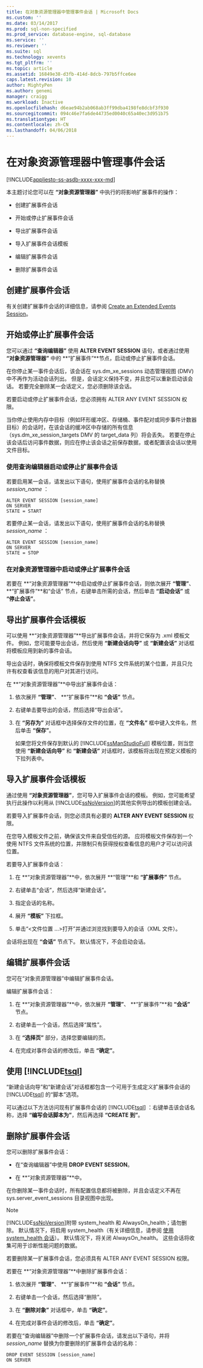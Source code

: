 ```yaml
---
title: 在对象资源管理器中管理事件会话 | Microsoft Docs
ms.custom: ''
ms.date: 03/14/2017
ms.prod: sql-non-specified
ms.prod_service: database-engine, sql-database
ms.service: ''
ms.reviewer: ''
ms.suite: sql
ms.technology: xevents
ms.tgt_pltfrm: ''
ms.topic: article
ms.assetid: 16849e38-d3fb-414d-8dcb-797b5ffce6ee
caps.latest.revision: 10
author: MightyPen
ms.author: genemi
manager: craigg
ms.workload: Inactive
ms.openlocfilehash: d6eae94b2ab068ab3ff99dba4198fe8dcbf3f930
ms.sourcegitcommit: 094c46e7fa6de44735ed0040c65a40ec3d951b75
ms.translationtype: HT
ms.contentlocale: zh-CN
ms.lasthandoff: 04/06/2018
---
```

# <a name="manage-event-sessions-in-the-object-explorer"></a>在对象资源管理器中管理事件会话
[!INCLUDE[appliesto-ss-asdb-xxxx-xxx-md](../../includes/appliesto-ss-asdb-xxxx-xxx-md.md)]

  本主题讨论您可以在 **“对象资源管理器”** 中执行的将影响扩展事件的操作：  
  
-   创建扩展事件会话  
  
-   开始或停止扩展事件会话  
  
-   导出扩展事件会话  
  
-   导入扩展事件会话模板  
  
-   编辑扩展事件会话  
  
-   删除扩展事件会话  
  
## <a name="create-an-extended-events-session"></a>创建扩展事件会话  
 有关创建扩展事件会话的详细信息，请参阅 [Create an Extended Events Session](http://msdn.microsoft.com/library/34b1e95a-a80e-4aca-9201-abde47f2ca74)。  
  
## <a name="starting-or-stopping-an-extended-events-session"></a>开始或停止扩展事件会话  
 您可以通过 **“查询编辑器”** 使用 **ALTER EVENT SESSION** 语句，或者通过使用 **“对象资源管理器”** 中的 **“扩展事件”**节点，启动或停止扩展事件会话。  
  
 在你停止某一事件会话后，该会话在 sys.dm_xe_sessions 动态管理视图 (DMV) 中不再作为活动会话列出。 但是，会话定义保持不变，并且您可以重新启动该会话。 若要完全删除某一会话定义，您必须删除该会话。  
  
 若要启动或停止扩展事件会话，您必须拥有 ALTER ANY EVENT SESSION 权限。  
  
 当你停止使用内存中目标（例如环形缓冲区、存储桶、事件配对或同步事件计数器目标）的会话时，在该会话的缓冲区中存储的所有信息（sys.dm_xe_session_targets DMV 的 target_data 列）将会丢失。 若要在停止该会话后访问事件数据，则应在停止该会话之前保存数据，或者配置该会话以使用文件目标。  
  
### <a name="start-or-stop-an-extended-events-session-using-query-editor"></a>使用查询编辑器启动或停止扩展事件会话  
 若要启用某一会话，请发出以下语句，使用扩展事件会话的名称替换 *session_name* ：  
  
```  
ALTER EVENT SESSION [session_name]  
ON SERVER  
STATE = START  
```  
  
 若要停止某一会话，请发出以下语句，使用扩展事件会话的名称替换 *session_name* ：  
  
```  
ALTER EVENT SESSION [session_name]  
ON SERVER  
STATE = STOP  
```  
  
### <a name="start-or-stop-an-extended-events-session-in-object-explorer"></a>在对象资源管理器中启动或停止扩展事件会话  
 若要在 **“对象资源管理器”**中启动或停止扩展事件会话，则依次展开 **“管理”**、 **“扩展事件”**和“会话”  节点，右键单击所需的会话，然后单击 **“启动会话”** 或 **“停止会话”**。  
  
## <a name="export-an-extended-events-session-template"></a>导出扩展事件会话模板  
 可以使用 **“对象资源管理器”**导出扩展事件会话，并将它保存为 .xml 模板文件。 例如，您可能要导出会话，然后使用 **“新建会话向导”** 或 **“新建会话”** 对话框将模板应用到新的事件会话。  
  
 导出会话时，确保将模板文件保存到使用 NTFS 文件系统的某个位置，并且只允许有权查看该信息的用户对其进行访问。  
  
 在 **“对象资源管理器”**中导出扩展事件会话：  
  
1.  依次展开 **“管理”**、 **“扩展事件”**和 **“会话”** 节点。  
  
2.  右键单击要导出的会话，然后选择“导出会话”。  
  
3.  在 **“另存为”** 对话框中选择保存文件的位置，在 **“文件名”** 框中键入文件名，然后单击 **“保存”**。  
  
     如果您将文件保存到默认的 [!INCLUDE[ssManStudioFull](../../includes/ssmanstudiofull-md.md)] 模板位置，则当您使用 **“新建会话向导”** 和 **“新建会话”** 对话框时，该模板将出现在预定义模板的下拉列表中。  
  
## <a name="import-an-extended-events-session-template"></a>导入扩展事件会话模板  
 通过使用 **“对象资源管理器”**，您可导入扩展事件会话的模板。 例如，您可能希望执行此操作以利用从 [!INCLUDE[ssNoVersion](../../includes/ssnoversion-md.md)]的其他实例导出的模板创建会话。  
  
 若要导入扩展事件会话，则您必须具有必要的 **ALTER ANY EVENT SESSION** 权限。  
  
 在您导入模板文件之前，确保该文件来自受信任的源。 应将模板文件保存到一个使用 NTFS 文件系统的位置，并限制只有获得授权查看信息的用户才可以访问该位置。  
  
 若要导入扩展事件会话：  
  
1.  在 **“对象资源管理器”**中，依次展开 **“管理”**和 **“扩展事件”** 节点。  
  
2.  右键单击“会话”，然后选择“新建会话”。  
  
3.  指定会话的名称。  
  
4.  展开 **“模板”** 下拉框。  
  
5.  单击“\<文件位置 …>打开”并通过浏览找到要导入的会话（XML 文件）。  
  
 会话将出现在 **“会话”** 节点下。 默认情况下，不会启动会话。  
  
## <a name="edit-an-extended-events-session"></a>编辑扩展事件会话  
 您可在“对象资源管理器”中编辑扩展事件会话。  
  
 编辑扩展事件会话：  
  
1.  在 **“对象资源管理器”**中，依次展开 **“管理”**、 **“扩展事件”**和 **“会话”** 节点。  
  
2.  右键单击一个会话，然后选择“属性”。  
  
3.  在 **“选择页”** 部分，选择您要编辑的页。  
  
4.  在完成对事件会话的修改后，单击 **“确定”**。  
  
## <a name="script-an-event-session-definition-using-includetsqlincludestsql-mdmd"></a>使用 [!INCLUDE[tsql](../../includes/tsql-md.md)]  
 “新建会话向导”和“新建会话”对话框都包含一个可用于生成定义扩展事件会话的 [!INCLUDE[tsql](../../includes/tsql-md.md)] 的“脚本”选项。  
  
 可以通过以下方法访问现有扩展事件会话的 [!INCLUDE[tsql](../../includes/tsql-md.md)] ：右键单击该会话名称，选择 **“编写会话脚本为”**，然后再选择 **“CREATE 到”**。  
  
## <a name="delete-an-extended-events-session"></a>删除扩展事件会话  
 您可以删除扩展事件会话：  
  
-   在“查询编辑器”中使用 **DROP EVENT SESSION**。  
  
-   在 **“对象资源管理器”**中。  
  
 在你删除某一事件会话时，所有配置信息都将被删除，并且会话定义不再在 sys.server_event_sessions 目录视图中出现。  
  
> [!NOTE]  
>  [!INCLUDE[ssNoVersion](../../includes/ssnoversion-md.md)]附带 system_health 和 AlwaysOn_health；请勿删除。 默认情况下，将启用 system_health（有关详细信息，请参阅 [使用 system_health 会话](../../relational-databases/extended-events/use-the-system-health-session.md)）。 默认情况下，将关闭 AlwaysOn_health。 这些会话将收集可用于诊断性能问题的数据。  
  
 若要删除某一扩展事件会话，您必须具有 ALTER ANY EVENT SESSION 权限。  
  
 若要在 **“对象资源管理器”**中删除扩展事件会话：  
  
1.  依次展开 **“管理”**、 **“扩展事件”**和 **“会话”** 节点。  
  
2.  右键单击一个会话，然后选择“删除”。  
  
3.  在 **“删除对象”** 对话框中，单击 **“确定”**。  
  
4.  在完成对事件会话的修改后，单击 **“确定”**。  
  
 若要在“查询编辑器”中删除一个扩展事件会话，请发出以下语句，并将 *session_name* 替换为你要删除的扩展事件会话的名称：  
  
```  
DROP EVENT SESSION [session_name]  
ON SERVER  
```  
  
  
